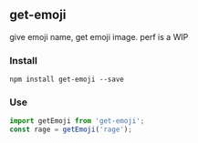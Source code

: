 ## get-emoji

give emoji name, get emoji image. perf is a WIP

### Install

`npm install get-emoji --save`

### Use

```js
import getEmoji from 'get-emoji';
const rage = getEmoji('rage');
```
